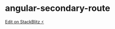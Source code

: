 # angular-secondary-route

[Edit on StackBlitz ⚡️](https://stackblitz.com/edit/angular-secondary-route)